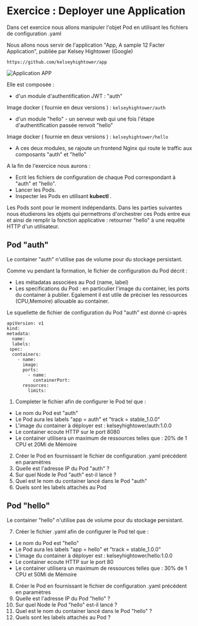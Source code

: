 # Exercice : Deployer une Application 

Dans cet exercice nous allons manipuler l'objet Pod en utilisant les fichiers de configuration .yaml

Nous allons nous servir de l'application "App, A sample 12 Facter Application",  publiée par Kelsey Hightower (Google)

`https://github.com/kelseyhightower/app`

![Application APP](https://github.com/Treeptik/training-k8s-by-treeptik/blob/laurent-branch/tmp_exos/02_Pods%20/images/Treeptik-training-k8s-exo2-app.jpg?raw=true "Application APP")

Elle est composée : 

- d'un module d'authentification JWT : "auth" 

Image docker ( fournie en deux versions ) : `kelseyhightower/auth` 

- d'un module "hello" - un serveur web qui une fois l'étape d'authentification passée renvoit "hello" 

Image docker ( fournie en deux versions ) : `kelseyhightower/hello`  

- A ces deux modules, se rajoute un frontend Nginx qui route le traffic aux composants "auth" et "hello"


A la fin de l'exercice nous aurons : 
- Ecrit les fichiers de configuration de chaque Pod correspondant à "auth" et "hello". 
- Lancer les Pods. 
- Inspecter les Pods en utilisant **kubectl** .

Les Pods sont pour le moment indépendants. Dans les parties suivantes nous étudierons les objets qui permettrons d'orchestrer ces Pods entre eux et ainsi de remplir la fonction applicative : retourner "hello" à une requête HTTP d'un utilisateur.     

## Pod "auth"

Le container "auth" n'utilise pas de volume pour du stockage persistant. 

Comme vu pendant la formation, le fichier de configuration du Pod décrit : 
- Les métadatas associées au Pod (name, label)
- Les specifications du Pod : en particulier l'image du container, les ports du container à publier. Egalement il est utile de préciser les ressources (CPU,Memoire) allouable au container. 

Le squellette de fichier de configuration du Pod "auth" est donné ci-après 

```
apiVersion: v1
kind: 
metadata:
  name: 
  labels:
 spec:
  containers:
    - name: 
      image: 
      ports:
        - name: 
          containerPort: 
      resources:
        limits:
```


1. Completer le fichier afin de configurer le Pod tel que : 
- Le nom du Pod est "auth" 
- Le Pod aura les labels "app = auth" et "track = stable_1.0.0"
- L'image du container à déployer est : kelseyhightower/auth:1.0.0
- Le container ecoute HTTP sur le port 8080 
- Le container utilisera un maximum de ressources telles que : 20% de 1 CPU et 20Mi de Mémoire

2. Créer le Pod en fournissant le fichier de configuration .yaml précédent en paramètres 
3. Quelle est l'adresse IP du Pod "auth" ?
4. Sur quel Node le Pod "auth" est-il lancé ? 
5. Quel est le nom du container lancé dans le Pod "auth"
6. Quels sont les labels attachés au Pod

## Pod "hello"

Le container "hello" n'utilise pas de volume pour du stockage persistant. 


7. Créer le fichier .yaml afin de configurer le Pod tel que : 
- Le nom du Pod est "hello" 
- Le Pod aura les labels "app = hello" et "track = stable_1.0.0"
- L'image du container à déployer est : kelseyhightower/hello:1.0.0
- Le container ecoute HTTP sur le port 80 
- Le container utilisera un maximum de ressources telles que : 30% de 1 CPU et 50Mi de Mémoire

8. Créer le Pod en fournissant le fichier de configuration .yaml précédent en paramètres 
9. Quelle est l'adresse IP du Pod "hello" ?
10. Sur quel Node le Pod "hello" est-il lancé ? 
11. Quel est le nom du container lancé dans le Pod "hello" ?
12. Quels sont les labels attachés au Pod ?





